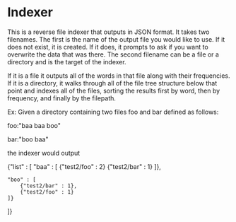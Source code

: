 # Indexer
This is a reverse file indexer that outputs in JSON format.
It takes two filenames. The first is the name of the output file you would like to use. 
If it does not exist, it is created. If it does, it prompts to ask if you want to overwrite the data that was there.
The second filename can be a file or a directory and is the target of the indexer.

If it is a file it outputs all of the words in that file along with their frequencies.
If it is a directory, it walks through all of the file tree structure below that point and indexes all of the files,
sorting the results first by word, then by frequency, and finally by the filepath.

Ex:
Given a directory containing two files foo and bar defined as follows:

foo:"baa baa boo"

bar:"boo baa"

the indexer would output

{"list" : [
	"baa" : [
		{"test2/foo" : 2}
		{"test2/bar" : 1}
		]},

	"boo" : [
		{"test2/bar" : 1},
		{"test2/foo" : 1}
	]}
]}

